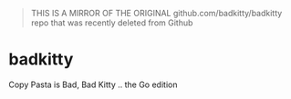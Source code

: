 > THIS IS A MIRROR OF THE ORIGINAL github.com/badkitty/badkitty repo that was recently deleted from Github

# badkitty
Copy Pasta is Bad, Bad Kitty .. the Go edition
